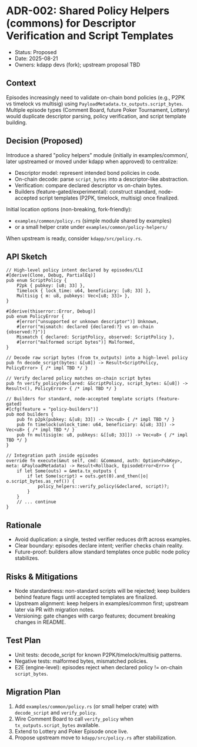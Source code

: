 # ADR-002: Shared Policy Helpers (commons) for Descriptor Verification and Script Templates

- Status: Proposed
- Date: 2025-08-21
- Owners: kdapp devs (fork); upstream proposal TBD

## Context

Episodes increasingly need to validate on-chain bond policies (e.g., P2PK vs timelock vs multisig) using `PayloadMetadata.tx_outputs.script_bytes`. Multiple episode types (Comment Board, future Poker Tournament, Lottery) would duplicate descriptor parsing, policy verification, and script template building.

## Decision (Proposed)

Introduce a shared "policy helpers" module (initially in examples/common/, later upstreamed or moved under kdapp when approved) to centralize:

- Descriptor model: represent intended bond policies in code.
- On-chain decode: parse `script_bytes` into a descriptor-like abstraction.
- Verification: compare declared descriptor vs on-chain bytes.
- Builders (feature-gated/experimental): construct standard, node-accepted script templates (P2PK, timelock, multisig) once finalized.

Initial location options (non-breaking, fork-friendly):
- `examples/common/policy.rs` (simple module shared by examples)
- or a small helper crate under `examples/common/policy-helpers/`

When upstream is ready, consider `kdapp/src/policy.rs`.

## API Sketch

```
// High-level policy intent declared by episodes/CLI
#[derive(Clone, Debug, PartialEq)]
pub enum ScriptPolicy {
    P2pk { pubkey: [u8; 33] },
    Timelock { lock_time: u64, beneficiary: [u8; 33] },
    Multisig { m: u8, pubkeys: Vec<[u8; 33]> },
}

#[derive(thiserror::Error, Debug)]
pub enum PolicyError {
    #[error("unsupported or unknown descriptor")] Unknown,
    #[error("mismatch: declared {declared:?} vs on-chain {observed:?}")]
    Mismatch { declared: ScriptPolicy, observed: ScriptPolicy },
    #[error("malformed script bytes")] Malformed,
}

// Decode raw script bytes (from tx_outputs) into a high-level policy
pub fn decode_script(bytes: &[u8]) -> Result<ScriptPolicy, PolicyError> { /* impl TBD */ }

// Verify declared policy matches on-chain script bytes
pub fn verify_policy(declared: &ScriptPolicy, script_bytes: &[u8]) -> Result<(), PolicyError> { /* impl TBD */ }

// Builders for standard, node-accepted template scripts (feature-gated)
#[cfg(feature = "policy-builders")]
pub mod builders {
    pub fn p2pk(pubkey: &[u8; 33]) -> Vec<u8> { /* impl TBD */ }
    pub fn timelock(unlock_time: u64, beneficiary: &[u8; 33]) -> Vec<u8> { /* impl TBD */ }
    pub fn multisig(m: u8, pubkeys: &[[u8; 33]]) -> Vec<u8> { /* impl TBD */ }
}

// Integration path inside episodes
override fn execute(&mut self, cmd: &Command, auth: Option<PubKey>, meta: &PayloadMetadata) -> Result<Rollback, EpisodeError<Err>> {
    if let Some(outs) = &meta.tx_outputs {
        if let Some(script) = outs.get(0).and_then(|o| o.script_bytes.as_ref()) {
            policy_helpers::verify_policy(&declared, script)?;
        }
    }
    // ... continue
}
```

## Rationale

- Avoid duplication: a single, tested verifier reduces drift across examples.
- Clear boundary: episodes declare intent; verifier checks chain reality.
- Future-proof: builders allow standard templates once public node policy stabilizes.

## Risks & Mitigations

- Node standardness: non-standard scripts will be rejected; keep builders behind feature flags until accepted templates are finalized.
- Upstream alignment: keep helpers in examples/common first; upstream later via PR with migration notes.
- Versioning: gate changes with cargo features; document breaking changes in README.

## Test Plan

- Unit tests: decode_script for known P2PK/timelock/multisig patterns.
- Negative tests: malformed bytes, mismatched policies.
- E2E (engine-level): episodes reject when declared policy != on-chain `script_bytes`.

## Migration Plan

1. Add `examples/common/policy.rs` (or small helper crate) with `decode_script` and `verify_policy`.
2. Wire Comment Board to call `verify_policy` when `tx_outputs.script_bytes` available.
3. Extend to Lottery and Poker Episode once live.
4. Propose upstream move to `kdapp/src/policy.rs` after stabilization.

